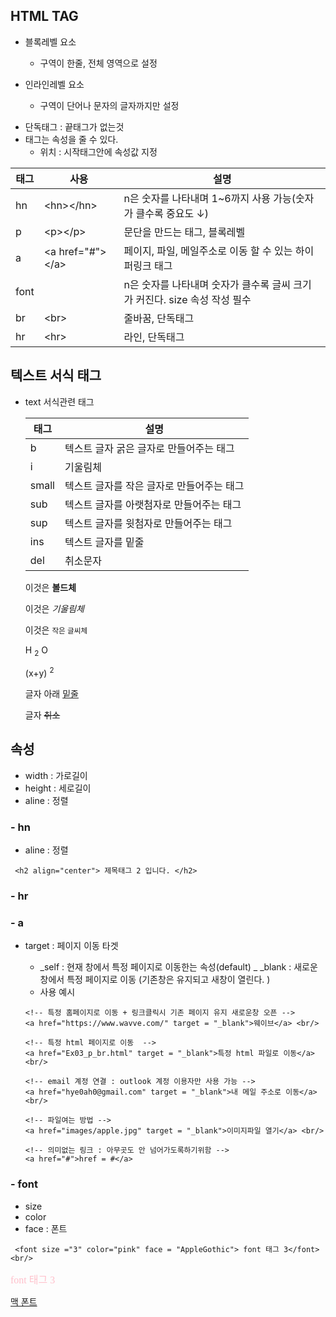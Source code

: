 ## HTML TAG

- 블록레벨 요소

  - 구역이 한줄, 전체 영역으로 설정

- 인라인레벨 요소
  - 구역이 단어나 문자의 글자까지만 설정

* 단독태그 : 끝태그가 없는것
* 태그는 속성을 줄 수 있다.
  - 위치 : 시작태그안에 속성값 지정

| 태그 | 사용                         | 설명                                                                      |
| ---- | ---------------------------- | ------------------------------------------------------------------------- |
| hn   | &lt;hn&gt;&lt;/hn&gt;        | n은 숫자를 나타내며 1~6까지 사용 가능(숫자가 클수록 중요도 ↓)             |
| p    | &lt;p&gt;&lt;/p&gt;          | 문단을 만드는 태그, 블록레벨                                              |
| a    | &lt;a href="#"&gt;&lt;/a&gt; | 페이지, 파일, 메일주소로 이동 할 수 있는 하이퍼링크 태그                  |
| font | <font size="n"> </font>      | n은 숫자를 나타내며 숫자가 클수록 글씨 크기가 커진다. size 속성 작성 필수 |
| br   | &lt;br&gt;                   | 줄바꿈, 단독태그                                                          |
| hr   | &lt;hr&gt;                   | 라인, 단독태그                                                            |

## 텍스트 서식 태그

- text 서식관련 태그

  | 태그  | 설명                                      |
  | ----- | ----------------------------------------- |
  | b     | 텍스트 글자 굵은 글자로 만들어주는 태그   |
  | i     | 기울림체                                  |
  | small | 텍스트 글자를 작은 글자로 만들어주는 태그 |
  | sub   | 텍스트 글자를 아랫첨자로 만들어주는 태그  |
  | sup   | 텍스트 글자를 윗첨자로 만들어주는 태그    |
  | ins   | 텍스트 글자를 밑줄                        |
  | del   | 취소문자                                  |

    <p> 이것은 <b> 볼드체 </b> </p>
    <p> 이것은 <i> 기울림체 </i> </p>
    <p> 이것은 <small> 작은 글씨체 </small> </p>
    <p> H <sub> 2</sub> O</p>
    <p> (x+y) <sup> 2</sup> </p>
    <p> 글자 아래 <ins> 밑줄 </ins> </p>
    <p> 글자  <del> 취소 </del> </p>

## 속성

- width : 가로길이
- height : 세로길이
- aline : 정렬

### - hn

- aline : 정렬

```
 <h2 align="center"> 제목태그 2 입니다. </h2>
```

### - hr

### - a

- target : 페이지 이동 타겟

  - _self : 현재 창에서 특정 페이지로 이동한는 속성(default)
    _ \_blank : 새로운창에서 특정 페이지로 이동 (기존창은 유지되고 새창이 열린다. )
  - 사용 예시

  ```
  <!-- 특정 홈페이지로 이동 + 링크클릭시 기존 페이지 유지 새로운창 오픈 -->
  <a href="https://www.wavve.com/" target = "_blank">웨이브</a> <br/>

  <!-- 특정 html 페이지로 이동  -->
  <a href="Ex03_p_br.html" target = "_blank">특정 html 파일로 이동</a> <br/>

  <!-- email 계정 연결 : outlook 계정 이용자만 사용 가능 -->
  <a href="hye0ah0@gmail.com" target = "_blank">내 메일 주소로 이동</a> <br/>

  <!-- 파일여는 방법 -->
  <a href="images/apple.jpg" target = "_blank">이미지파일 열기</a> <br/>

  <!-- 의미없는 링크 : 아무곳도 안 넘어가도록하기위함 -->
  <a href="#">href = #</a>

  ```

### - font

- size
- color
- face : 폰트

```
 <font size ="3" color="pink" face = "AppleGothic"> font 태그 3</font><br/>
```
<font size ="3" color="pink" face = "AppleGothic"> font 태그 3</font><br/>

[맥 폰트](https://support.apple.com/en-us/HT208968)
